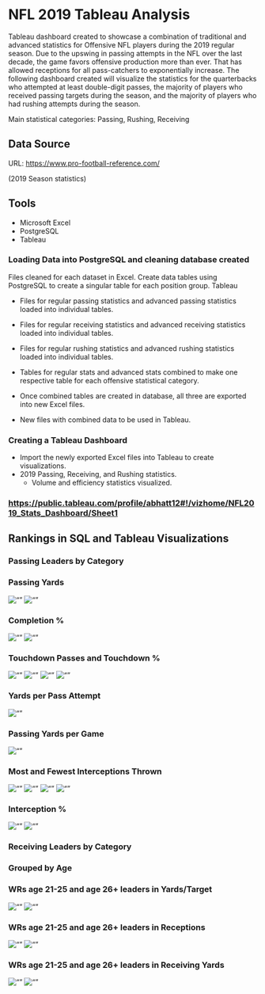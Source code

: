 # NFL 2019 Tableau Analysis
Tableau dashboard created to showcase a combination of traditional and advanced statistics for Offensive NFL players during the 2019 regular season.
Due to the upswing in passing attempts in the NFL over the last decade, the game favors offensive production more than ever. That has allowed receptions for all pass-catchers to exponentially increase. The following dashboard created will visualize the statistics for the quarterbacks who attempted at least double-digit passes, the majority of players who received passing targets during the season, and the majority of players who had rushing attempts during the season.

Main statistical categories: Passing, Rushing, Receiving



## Data Source
URL: https://www.pro-football-reference.com/ 

(2019 Season statistics)


## Tools

* Microsoft Excel
* PostgreSQL
* Tableau



### Loading Data into PostgreSQL and cleaning database created

Files cleaned for each dataset in Excel. Create data tables using PostgreSQL to create a singular table for each position group.
Tableau

* Files for regular passing statistics and advanced passing statistics loaded into individual tables.
* Files for regular receiving statistics and advanced receiving statistics loaded into individual tables.
* Files for regular rushing statistics and advanced rushing statistics loaded into individual tables.
* Tables for regular stats and advanced stats combined to make one respective table for each offensive statistical category.

* Once combined tables are created in database, all three are exported into new Excel files.
* New files with combined data to be used in Tableau.

### Creating a Tableau Dashboard

* Import the newly exported Excel files into Tableau to create visualizations.
* 2019 Passing, Receiving, and Rushing statistics.
    * Volume and efficiency statistics visualized.

### https://public.tableau.com/profile/abhatt12#!/vizhome/NFL2019_Stats_Dashboard/Sheet1 



## Rankings in SQL and Tableau Visualizations

### Passing Leaders by Category

### Passing Yards
<img width=“500” alt=“” src="https://github.com/abhatt00/NFL_2019_Tableau_analysis/blob/master/Query%20results/1_passing_yards_leader.jpg">
<img width=“500” alt=“” src="https://github.com/abhatt00/NFL_2019_Tableau_analysis/blob/master/images/1_passing_yards_leader_tableau.jpg">

### Completion %
<img width=“500” alt=“” src="https://github.com/abhatt00/NFL_2019_Tableau_analysis/blob/master/Query%20results/2_cmp_pct_leader.jpg">
<img width=“500” alt=“” src="https://github.com/abhatt00/NFL_2019_Tableau_analysis/blob/master/images/2_cmp_pct_leader_tableau.jpg">

### Touchdown Passes and Touchdown %
<img width=“500” alt=“” src="https://github.com/abhatt00/NFL_2019_Tableau_analysis/blob/master/Query%20results/3_passing_td_leader.jpg">
<img width=“500” alt=“” src="https://github.com/abhatt00/NFL_2019_Tableau_analysis/blob/master/images/3_passing_td_leader_tableau.jpg">

<img width=“500” alt=“” src="https://github.com/abhatt00/NFL_2019_Tableau_analysis/blob/master/Query%20results/4_td_pct_leader.jpg">
<img width=“500” alt=“” src="https://github.com/abhatt00/NFL_2019_Tableau_analysis/blob/master/images/4_td_pct_leader_tableau.jpg">

### Yards per Pass Attempt
<img width=“500” alt=“” src="https://github.com/abhatt00/NFL_2019_Tableau_analysis/blob/master/Query%20results/5_yards_per_att_leader.jpg">

### Passing Yards per Game
<img width=“500” alt=“” src="https://github.com/abhatt00/NFL_2019_Tableau_analysis/blob/master/Query%20results/6_yards_per_game_leader.jpg">

### Most and Fewest Interceptions Thrown
<img width=“500” alt=“” src="https://github.com/abhatt00/NFL_2019_Tableau_analysis/blob/master/Query%20results/7_interceptions_most.jpg">
<img width=“500” alt=“” src="https://github.com/abhatt00/NFL_2019_Tableau_analysis/blob/master/images/7_interceptions_most_tableau.jpg">
<img width=“500” alt=“” src="https://github.com/abhatt00/NFL_2019_Tableau_analysis/blob/master/Query%20results/8_interceptions_fewest.jpg">
<img width=“500” alt=“” src="https://github.com/abhatt00/NFL_2019_Tableau_analysis/blob/master/images/8_interceptions_fewest_tableau.jpg">

### Interception %
<img width=“500” alt=“” src="https://github.com/abhatt00/NFL_2019_Tableau_analysis/blob/master/Query%20results/9_int_pct.jpg">
<img width=“500” alt=“” src="https://github.com/abhatt00/NFL_2019_Tableau_analysis/blob/master/Query%20results/10_int_pct_ascending.jpg">


### Receiving Leaders by Category

### Grouped by Age
### WRs age 21-25 and age 26+ leaders in Yards/Target
<img width=“500” alt=“” src="https://github.com/abhatt00/NFL_2019_Tableau_analysis/blob/master/images/1_receiving_leaders_yds_per_tgt_21_to_25_tableau.jpg">
<img width=“500” alt=“” src="https://github.com/abhatt00/NFL_2019_Tableau_analysis/blob/master/images/1_receiving_leaders_yds_per_tgt_26_and_above_tableau.jpg">

### WRs age 21-25 and age 26+ leaders in Receptions
<img width=“500” alt=“” src="https://github.com/abhatt00/NFL_2019_Tableau_analysis/blob/master/images/2_receiving_leaders_receptions_21_to_25_tableau.jpg">
<img width=“500” alt=“” src="https://github.com/abhatt00/NFL_2019_Tableau_analysis/blob/master/images/2_receiving_leaders_receptions_26_and_above_tableau.jpg">

### WRs age 21-25 and age 26+ leaders in Receiving Yards
<img width=“500” alt=“” src="https://github.com/abhatt00/NFL_2019_Tableau_analysis/blob/master/images/3_receiving_leaders_receiving_yds_21_to_25_tableau.jpg">
<img width=“500” alt=“” src="https://github.com/abhatt00/NFL_2019_Tableau_analysis/blob/master/images/3_receiving_leaders_receiving_yds_26_and_above_tableau.jpg">

